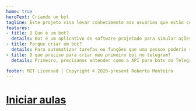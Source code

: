 ```yaml
---
home: true
heroText: Criando um bot
tagline: Este projeto visa levar conhecimento aos usuários que estão começando a criar seu primeiro bot para o Telegram. Pretendo utilizar o mínimo de códigos prontos, para podermos entender como realmente é criar um projeto do zero.
features:
- title: O Que é um bot?
  details: Bot é um aplicativo de software projetado para simular ações humanas, respeitando padrões predefinidos, como faria um robô. No entanto, sem um chassi ou corpo sendo apenas um script auto-executável.
- title: Porque criar um bot?
  details: Para automatizar tarefas ou funções que uma pessoa poderia realizar, mas ao fazê-las repetidamente, torna-se demorado ou cansativo e o bot pode executá-las sem reclamar. Particularmente, eu crio bot para estimular o raciocínio lógico, pode ajudar bastante, é legal!
- title: O que preciso para criar meu primeiro bot no telegram?
  details: Primeiro, precisamos entender como a API para bots do Telegram funciona, a leitura disso será crucial para entender o que veremos neste projeto. Você também precisará entender um pouco sobre como o Telegram funciona e, consequentemente, ter uma conta no Telegram que será o foco deste projeto. Finalmente, você precisará ter acesso a um terminal (você poderá usar o Termux no android, mas o funcionamento desta aplicação não será o foco deste projeto). E o mais importante, possuir uma token bot. Caso não tenha precisará criar usando o @BotFather, caso tenha dúvida de como criar veja informações relacionadas sobre isso na página de Perguntas frequentes sobre robôs. Usarei Python3 algumas vezes neste projeto, pois é uma linguagem fácil e provavelmente não causará dificuldades no desenvolvimento de algum bot. Enfatizo que o objetivo deste projeto não é ensinar programação, e sim, ensinar como desenvolver um bot sem usar um Framework/SDK/Wrapper desenvolvidos para o Telegram. Neste projeto, você entenderá toda a teoria por trás do processo de criação.

footer: MIT Licensed | Copyright © 2020-present Roberto Monteiro
---
```

# [Iniciar aulas](https://vycktorstark.github.io/CriandoBot/criandobot/aulas/AULA1.html)
